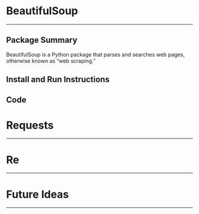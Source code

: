 # BeautifulSoup
------
## Package Summary

BeautifulSoup is a Python package that parses and searches web pages, otherwise known as “web scraping.”

## Install and Run Instructions



## Code


# Requests
------

# Re
------

# Future Ideas
------